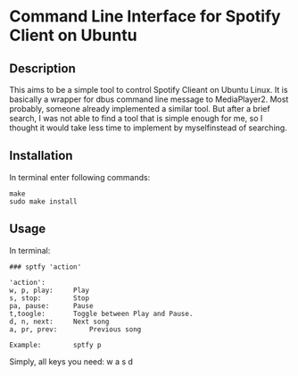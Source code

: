 # Command Line Interface for Spotify Client on Ubuntu

## Description
This aims to be a simple tool to control Spotify Clieant on Ubuntu Linux. It is basically a wrapper for dbus command line message to MediaPlayer2.
Most probably, someone already implemented a similar tool. But after a brief search, I was not able to find a tool that is simple enough for me, so I thought it would take less time to implement by myselfinstead of searching.

## Installation
In terminal enter following commands:

	make
	sudo make install

## Usage
In terminal: 

	### sptfy 'action'

	'action':	
	w, p, play:		Play
	s, stop:		Stop
	pa, pause:		Pause
	t,toogle:		Toggle between Play and Pause.
	d, n, next:		Next song
	a, pr, prev:		Previous song

	Example:		sptfy p

Simply, all keys you need:	w a s d 